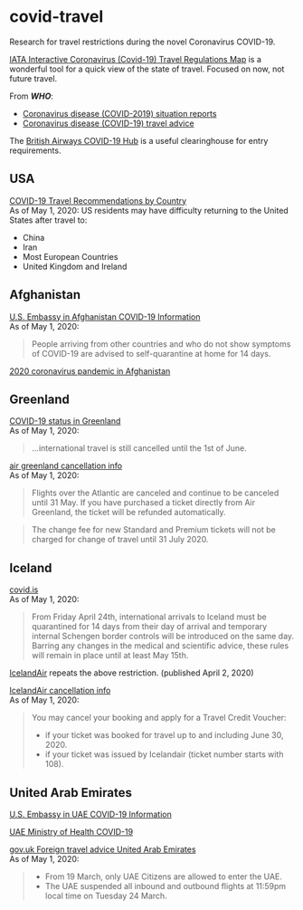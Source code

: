 # covid-travel

Research for travel restrictions during the novel Coronavirus COVID-19.  

[IATA Interactive Coronavirus (Covid-19) Travel Regulations Map](https://www.iatatravelcentre.com/international-travel-document-news/1580226297.htm) is a wonderful tool for a quick view of the state of travel. Focused on now, not future travel.

From ***WHO***:

- [Coronavirus disease (COVID-2019) situation reports](https://www.who.int/emergencies/diseases/novel-coronavirus-2019/situation-reports)
- [Coronavirus disease (COVID-19) travel advice](https://www.who.int/emergencies/diseases/novel-coronavirus-2019/travel-advice)

The [British Airways COVID-19 Hub](https://www.britishairways.com/en-us/information/incident/coronavirus/latest-information) is a useful clearinghouse for entry requirements.

## USA

[COVID-19 Travel Recommendations by Country](https://www.cdc.gov/coronavirus/2019-ncov/travelers/map-and-travel-notices.html)  
As of May 1, 2020: US residents may have difficulty returning to the United States after travel to:

- China
- Iran
- Most European Countries
- United Kingdom and Ireland

## Afghanistan

[U.S. Embassy in Afghanistan COVID-19 Information](https://af.usembassy.gov/covid-19-information/)  
As of May 1, 2020:
> People arriving from other countries and who do not show symptoms of COVID-19 are advised to self-quarantine at home for 14 days. 

[2020 coronavirus pandemic in Afghanistan](https://en.wikipedia.org/wiki/2020_coronavirus_pandemic_in_Afghanistan)

## Greenland

[COVID-19 status in Greenland](https://visitgreenland.com/articles/corona-virus-status/)  
As of May 1, 2020:
> ...international travel is still cancelled until the 1st of June.

[air greenland cancellation info](https://www.airgreenland.com/travel-info/before-travel/covid-19?utm_source=web&utm_medium=sleeknote&utm_content=info&utm_campaign=covid19)  
As of May 1, 2020:
> Flights over the Atlantic are canceled and continue to be canceled until 31 May. If you have purchased a ticket directly from Air Greenland, the ticket will be refunded automatically.

> The change fee for new Standard and Premium tickets will not be charged for change of travel until 31 July 2020.

## Iceland

[covid.is](https://www.covid.is/announcements)  
As of May 1, 2020:
> From Friday April 24th, international arrivals to Iceland must be quarantined for 14 days from their day of arrival and temporary internal Schengen border controls will be introduced on the same day. Barring any changes in the medical and scientific advice, these rules will remain in place until at least May 15th.

[IcelandAir](https://www.icelandair.com/blog/iceland-unites-against-covid-19/) repeats the above restriction. (published April 2, 2020)

[IcelandAir cancellation info](https://www.icelandair.com/support/covid-19/safe-travels/)  
As of May 1, 2020:
> You may cancel your booking and apply for a Travel Credit Voucher:
> - if your ticket was booked for travel up to and including June 30, 2020.
> - if your ticket was issued by Icelandair (ticket number starts with 108).

## United Arab Emirates

[U.S. Embassy in UAE COVID-19 Information](https://ae.usembassy.gov/u-s-citizen-services/covid-19-information/)  

[UAE Ministry of Health COVID-19](https://doh.gov.ae/covid-19)

[gov.uk Foreign travel advice United Arab Emirates](https://www.gov.uk/foreign-travel-advice/united-arab-emirates/coronavirus)  
As of May 1, 2020:
> - From 19 March, only UAE Citizens are allowed to enter the UAE.
> - The UAE suspended all inbound and outbound flights at 11:59pm local time on Tuesday 24 March.
